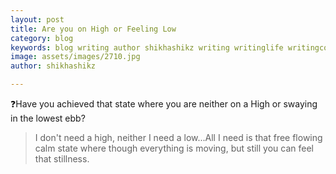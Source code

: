 ```yaml
---
layout: post
title: Are you on High or Feeling Low
category: blog
keywords: blog writing author shikhashikz writing writinglife writingcommunity dailyblogpost dailyblogpostchallenge 
image: assets/images/2710.jpg
author: shikhashikz

---
```

❓Have you achieved that state where you are neither on a High or swaying in the lowest ebb?


>I don't need a high, neither I need a low...All I need is that free flowing calm state where though everything is moving, but still you can feel that stillness.
>
